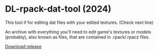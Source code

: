# DL-rpack-dat-tool (2024)
This tool if for editing dat files with your edited textures. (Check next line)

An archive with everything you'll need to edit game's textures or models (probably), also known as files, that are contained in .rpack/.rpacz files.

[Download release](https://github.com/Parapando/DL-rpack-dat-tool/releases/tag/Release)
